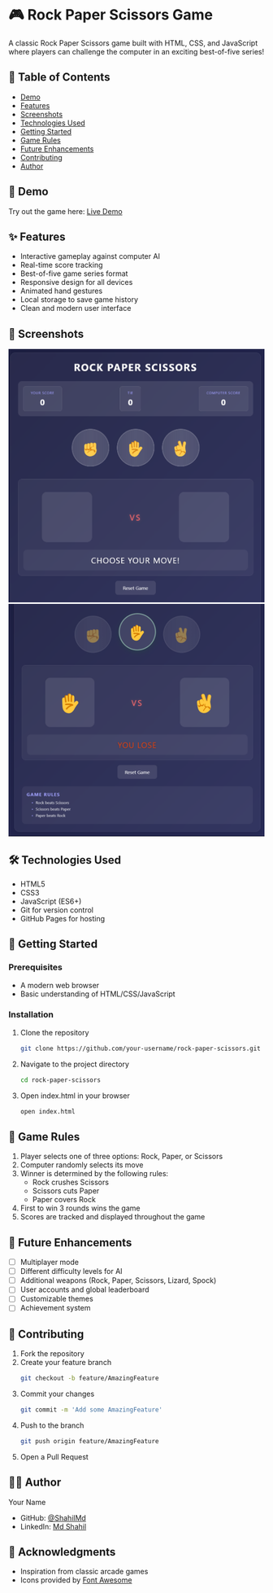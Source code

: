 
# 🎮 Rock Paper Scissors Game

A classic Rock Paper Scissors game built with HTML, CSS, and JavaScript where players can challenge the computer in an exciting best-of-five series!

## 📝 Table of Contents
- [Demo](#demo)
- [Features](#features)
- [Screenshots](#screenshots)
- [Technologies Used](#technologies-used)
- [Getting Started](#getting-started)
- [Game Rules](#game-rules)
- [Future Enhancements](#future-enhancements)
- [Contributing](#contributing)
- [Author](#author)

## 🎯 Demo
Try out the game here: [Live Demo](https://shahilmd.github.io/Rock-paper_scissor_project/)

## ✨ Features
- Interactive gameplay against computer AI
- Real-time score tracking
- Best-of-five game series format
- Responsive design for all devices
- Animated hand gestures
- Local storage to save game history
- Clean and modern user interface

## 📸 Screenshots
![Game Interface](gameScreenShot/game-interface.png)
![Game Results](gameScreenShot/game-result.png)

## 🛠️ Technologies Used
- HTML5
- CSS3
- JavaScript (ES6+)
- Git for version control
- GitHub Pages for hosting

## 🚀 Getting Started

### Prerequisites
- A modern web browser
- Basic understanding of HTML/CSS/JavaScript

### Installation
1. Clone the repository
   ```bash
   git clone https://github.com/your-username/rock-paper-scissors.git
   ```
2. Navigate to the project directory
   ```bash
   cd rock-paper-scissors
   ```
3. Open index.html in your browser
   ```bash
   open index.html
   ```

## 📜 Game Rules
1. Player selects one of three options: Rock, Paper, or Scissors
2. Computer randomly selects its move
3. Winner is determined by the following rules:
   - Rock crushes Scissors
   - Scissors cuts Paper
   - Paper covers Rock
4. First to win 3 rounds wins the game
5. Scores are tracked and displayed throughout the game

## 🔮 Future Enhancements
- [ ] Multiplayer mode
- [ ] Different difficulty levels for AI
- [ ] Additional weapons (Rock, Paper, Scissors, Lizard, Spock)
- [ ] User accounts and global leaderboard
- [ ] Customizable themes
- [ ] Achievement system

## 🤝 Contributing
1. Fork the repository
2. Create your feature branch
   ```bash
   git checkout -b feature/AmazingFeature
   ```
3. Commit your changes
   ```bash
   git commit -m 'Add some AmazingFeature'
   ```
4. Push to the branch
   ```bash
   git push origin feature/AmazingFeature
   ```
5. Open a Pull Request

## 👨‍💻 Author
Your Name
- GitHub: [@ShahilMd](https://github.com/ShahilMd)
- LinkedIn: [Md Shahil](https://linkedin.com/in/web-dev-md-shahil)


## 🙏 Acknowledgments
- Inspiration from classic arcade games
- Icons provided by [Font Awesome](https://fontawesome.com)
